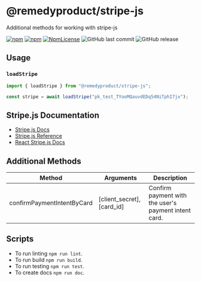 # @remedyproduct/stripe-js

Additional methods for working with stripe-js

[![npm](https://img.shields.io/npm/v/@remedyproduct/stripe-js.svg)](https://www.npmjs.com/package/@remedyproduct/stripe-js)
[![npm](https://img.shields.io/npm/dy/@remedyproduct/stripe-js.svg)](https://www.npmjs.com/package/@remedyproduct/stripe-js)
[![NpmLicense](https://img.shields.io/npm/l/@remedyproduct/stripe-js.svg)](https://www.npmjs.com/package/@remedyproduct/stripe-js)
![GitHub last commit](https://img.shields.io/github/last-commit/remedyproduct/stripe-js.svg)
![GitHub release](https://img.shields.io/github/release/remedyproduct/stripe-js.svg)

## Usage

### `loadStripe`

```js
import { loadStripe } from "@remedyproduct/stripe-js";

const stripe = await loadStripe("pk_test_TYooMQauvdEDq54NiTphI7jx");
```

## Stripe.js Documentation

- [Stripe.js Docs](https://stripe.com/docs/stripe-js)
- [Stripe.js Reference](https://stripe.com/docs/js)
- [React Stripe.js Docs](https://stripe.com/docs/stripe-js/react)

## Additional Methods

| Method                     | Arguments                  | Description                                          |
| -------------------------- | -------------------------- | ---------------------------------------------------- |
| confirmPaymentIntentByCard | [client_secret], [card_id] | Confirm payment with the user's payment intent card. |

## Scripts

- To run linting `npm run lint`.
- To run build `npm run build`.
- To run testing `npm run test`.
- To create docs `npm run doc`.
